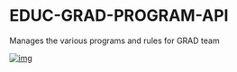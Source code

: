 # EDUC-GRAD-PROGRAM-API
Manages the various programs and rules for GRAD team

[![img](https://img.shields.io/badge/Lifecycle-Experimental-339999)](https://github.com/bcgov/repomountie/blob/master/doc/lifecycle-badges.md)

